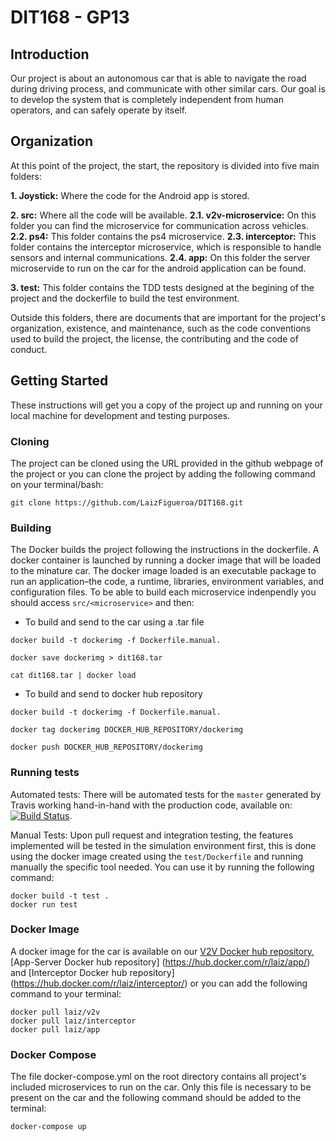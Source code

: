 # DIT168 - GP13



## Introduction
Our project is about an autonomous car that is able to navigate the road during driving process, and communicate with other similar cars. Our goal is to develop the system that is completely independent from human operators, and can safely operate by itself.

## Organization
At this point of the project, the start, the repository is divided into five main folders: 

**1. Joystick:** Where the code for the Android app is stored. 

**2. src:** Where all the code will be available.
      **2.1. v2v-microservice:** On this folder you can find the microservice for communication across vehicles.
      **2.2. ps4:** This folder contains the ps4 microservice.
      **2.3. interceptor:** This folder contains the interceptor microservice, which is responsible to handle sensors and internal communications.
      **2.4. app:** On this folder the server microservide to run on the car for the android application can be found. 

**3. test:** This folder contains the TDD tests designed at the begining of the project and the dockerfile to build the test environment.

Outside this folders, there are documents that are important for the project's organization, existence, and maintenance, such as the code conventions used to build the project, the license, the contributing and the code of conduct.

## Getting Started
These instructions will get you a copy of the project up and running on your local machine for development and testing purposes.

### Cloning
The project can be cloned using the URL provided in the github webpage of the project or you can clone the project by adding the following command on your terminal/bash:
```
git clone https://github.com/LaizFigueroa/DIT168.git
```
### Building
The Docker builds the project following the instructions in the dockerfile. A docker container is launched by running a docker image that will be loaded to the minature car. The docker image loaded is an executable package to run an application–the code, a runtime, libraries, environment variables, and configuration files. To be able to build each microservice indenpendly you should access `src/<microservice>` and then:

- To build and send to the car using a .tar file
```
docker build -t dockerimg -f Dockerfile.manual.

docker save dockerimg > dit168.tar

cat dit168.tar | docker load
```

- To build and send to docker hub repository
```
docker build -t dockerimg -f Dockerfile.manual.

docker tag dockerimg DOCKER_HUB_REPOSITORY/dockerimg

docker push DOCKER_HUB_REPOSITORY/dockerimg
```

### Running tests
Automated tests: There will be automated tests for the `master` generated by Travis working hand-in-hand with the production code, available on: [![Build Status](https://travis-ci.org/LaizFigueroa/DIT168.svg?branch=master)](https://travis-ci.org/LaizFigueroa/DIT168).

Manual Tests: Upon pull request and integration testing, the features implemented will be tested in the simulation environment first, this is done using the docker image created using the `test/Dockerfile` and running manually the specific tool needed. You can use it by running the following command:
```
docker build -t test .
docker run test
```
### Docker Image
A docker image for the car is available on our [V2V Docker hub repository](https://hub.docker.com/r/laiz/v2v/), [App-Server Docker hub repository] (https://hub.docker.com/r/laiz/app/) and [Interceptor Docker hub repository] (https://hub.docker.com/r/laiz/interceptor/) or you can add the following command to your terminal:
```
docker pull laiz/v2v
docker pull laiz/interceptor
docker pull laiz/app
```
### Docker Compose
The file docker-compose.yml on the root directory contains all project's included microservices to run on the car. Only this file is necessary to be present on the car and the following command should be added to the terminal:
```
docker-compose up
```
